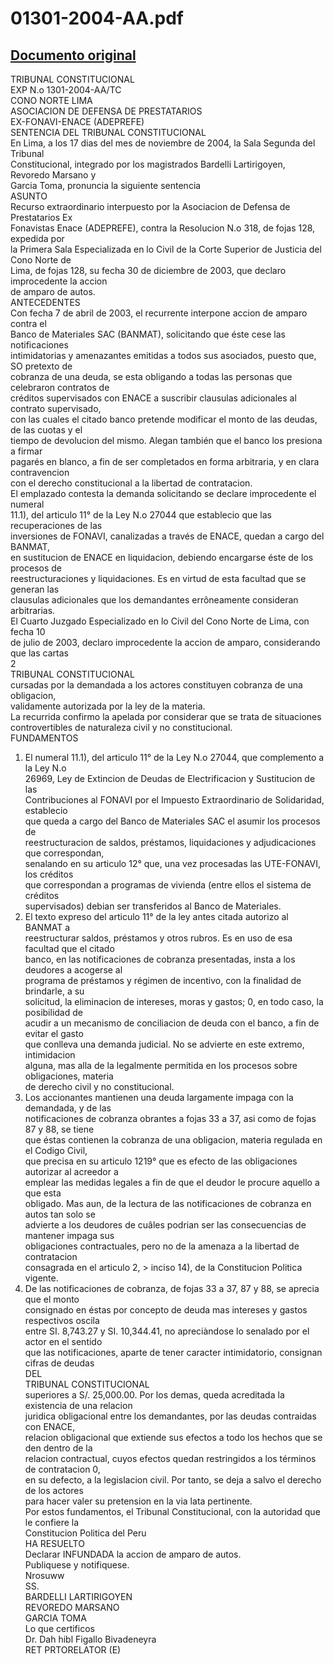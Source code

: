
01301-2004-AA.pdf
=================
  
[Documento original](https://tc.gob.pe/jurisprudencia/2005/01301-2004-AA.pdf)  
---  
TRIBUNAL CONSTITUCIONAL  
EXP N.o 1301-2004-AA/TC  
CONO NORTE LIMA  
ASOCIACION DE DEFENSA DE PRESTATARIOS  
EX-FONAVI-ENACE (ADEPREFE)  
SENTENCIA DEL TRIBUNAL CONSTITUCIONAL  
En Lima, a los 17 dias del mes de noviembre de 2004, la Sala Segunda del Tribunal  
Constitucional, integrado por los magistrados Bardelli Lartirigoyen, Revoredo Marsano y  
Garcia Toma, pronuncia la siguiente sentencia  
ASUNTO  
Recurso extraordinario interpuesto por la Asociacion de Defensa de Prestatarios Ex  
Fonavistas Enace (ADEPREFE), contra la Resolucion N.o 318, de fojas 128, expedida por  
la Primera Sala Especializada en lo Civil de la Corte Superior de Justicia del Cono Norte de  
Lima, de fojas 128, su fecha 30 de diciembre de 2003, que declaro improcedente la accion  
de amparo de autos.  
ANTECEDENTES  
Con fecha 7 de abril de 2003, el recurrente interpone accion de amparo contra el  
Banco de Materiales SAC (BANMAT), solicitando que éste cese las notificaciones  
intimidatorias y amenazantes emitidas a todos sus asociados, puesto que, SO pretexto de  
cobranza de una deuda, se esta obligando a todas las personas que celebraron contratos de  
créditos supervisados con ENACE a suscribir clausulas adicionales al contrato supervisado,  
con las cuales el citado banco pretende modificar el monto de las deudas, de las cuotas y el  
tiempo de devolucion del mismo. Alegan también que el banco los presiona a firmar  
pagarés en blanco, a fin de ser completados en forma arbitraria, y en clara contravencion  
con el derecho constitucional a la libertad de contratacion.  
El emplazado contesta la demanda solicitando se declare improcedente el numeral  
11.1), del articulo 11° de la Ley N.o 27044 que establecio que las recuperaciones de las  
inversiones de FONAVI, canalizadas a través de ENACE, quedan a cargo del BANMAT,  
en sustitucion de ENACE en liquidacion, debiendo encargarse éste de los procesos de  
reestructuraciones y liquidaciones. Es en virtud de esta facultad que se generan las  
clausulas adicionales que los demandantes errôneamente consideran arbitrarias.  
El Cuarto Juzgado Especializado en lo Civil del Cono Norte de Lima, con fecha 10  
de julio de 2003, declaro improcedente la accion de amparo, considerando que las cartas  
2  
TRIBUNAL CONSTITUCIONAL  
cursadas por la demandada a los actores constituyen cobranza de una obligacion,  
validamente autorizada por la ley de la materia.  
La recurrida confirmo la apelada por considerar que se trata de situaciones  
controvertibles de naturaleza civil y no constitucional.  
FUNDAMENTOS  
1. El numeral 11.1), del articulo 11° de la Ley N.o 27044, que complemento a la Ley N.o  
26969, Ley de Extincion de Deudas de Electrificacion y Sustitucion de las  
Contribuciones al FONAVI por el Impuesto Extraordinario de Solidaridad, establecio  
que queda a cargo del Banco de Materiales SAC el asumir los procesos de  
reestructuracion de saldos, préstamos, liquidaciones y adjudicaciones que correspondan,  
senalando en su articulo 12° que, una vez procesadas las UTE-FONAVI, los créditos  
que correspondan a programas de vivienda (entre ellos el sistema de créditos  
supervisados) debian ser transferidos al Banco de Materiales.  
2. El texto expreso del articulo 11° de la ley antes citada autorizo al BANMAT a  
reestructurar saldos, préstamos y otros rubros. Es en uso de esa facultad que el citado  
banco, en las notificaciones de cobranza presentadas, insta a los deudores a acogerse al  
programa de préstamos y régimen de incentivo, con la finalidad de brindarle, a su  
solicitud, la eliminacion de intereses, moras y gastos; 0, en todo caso, la posibilidad de  
acudir a un mecanismo de conciliacion de deuda con el banco, a fin de evitar el gasto  
que conlleva una demanda judicial. No se advierte en este extremo, intimidacion  
alguna, mas alla de la legalmente permitida en los procesos sobre obligaciones, materia  
de derecho civil y no constitucional.  
3. Los accionantes mantienen una deuda largamente impaga con la demandada, y de las  
notificaciones de cobranza obrantes a fojas 33 a 37, asi como de fojas 87 y 88, se tiene  
que éstas contienen la cobranza de una obligacion, materia regulada en el Codigo Civil,  
que precisa en su articulo 1219° que es efecto de las obligaciones autorizar al acreedor a  
emplear las medidas legales a fin de que el deudor le procure aquello a que esta  
obligado. Mas aun, de la lectura de las notificaciones de cobranza en autos tan solo se  
advierte a los deudores de cuâles podrian ser las consecuencias de mantener impaga sus  
obligaciones contractuales, pero no de la amenaza a la libertad de contratacion  
consagrada en el articulo 2, > inciso 14), de la Constitucion Politica vigente.  
4. De las notificaciones de cobranza, de fojas 33 a 37, 87 y 88, se aprecia que el monto  
consignado en éstas por concepto de deuda mas intereses y gastos respectivos oscila  
entre SI. 8,743.27 y SI. 10,344.41, no apreciàndose lo senalado por el actor en el sentido  
que las notificaciones, aparte de tener caracter intimidatorio, consignan cifras de deudas  
DEL  
TRIBUNAL CONSTITUCIONAL  
superiores a S/. 25,000.00. Por los demas, queda acreditada la existencia de una relacion  
juridica obligacional entre los demandantes, por las deudas contraidas con ENACE,  
relacion obligacional que extiende sus efectos a todo los hechos que se den dentro de la  
relacion contractual, cuyos efectos quedan restringidos a los términos de contratacion 0,  
en su defecto, a la legislacion civil. Por tanto, se deja a salvo el derecho de los actores  
para hacer valer su pretension en la via lata pertinente.  
Por estos fundamentos, el Tribunal Constitucional, con la autoridad que le confiere la  
Constitucion Politica del Peru  
HA RESUELTO  
Declarar INFUNDADA la accion de amparo de autos.  
Publiquese y notifiquese.  
Nrosuww  
SS.  
BARDELLI LARTIRIGOYEN  
REVOREDO MARSANO  
GARCIA TOMA  
Lo que certificos  
Dr. Dah hibl Figallo Bivadeneyra  
RET PRTORELATOR (E)